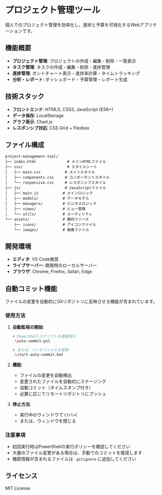 # プロジェクト管理ツール

個人でのプロジェクト管理を効率化し、進捗と予算を可視化するWebアプリケーションです。

## 機能概要

- **プロジェクト管理**: プロジェクトの作成・編集・削除・一覧表示
- **タスク管理**: タスクの作成・編集・削除・進捗管理
- **進捗管理**: ガントチャート表示・進捗率計算・タイムトラッキング
- **分析・レポート**: ダッシュボード・予算管理・レポート生成

## 技術スタック

- **フロントエンド**: HTML5, CSS3, JavaScript (ES6+)
- **データ保存**: LocalStorage
- **グラフ表示**: Chart.js
- **レスポンシブ対応**: CSS Grid + Flexbox

## ファイル構成

```
project-management-tool/
├── index.html              # メインHTMLファイル
├── css/                    # スタイルシート
│   ├── main.css           # メインスタイル
│   ├── components.css     # コンポーネントスタイル
│   └── responsive.css     # レスポンシブスタイル
├── js/                    # JavaScriptファイル
│   ├── main.js           # メインロジック
│   ├── models/           # データモデル
│   ├── managers/         # ビジネスロジック
│   ├── views/            # ビュー管理
│   └── utils/            # ユーティリティ
└── assets/               # 静的リソース
    ├── icons/            # アイコンファイル
    └── images/           # 画像ファイル
```

## 開発環境

- **エディタ**: VS Code推奨
- **ライブサーバー**: 開発時のローカルサーバー
- **ブラウザ**: Chrome, Firefox, Safari, Edge

## 自動コミット機能

ファイルの変更を自動的にGitリポジトリに反映させる機能が含まれています。

### 使用方法

1. **自動監視の開始**:
   ```bash
   # PowerShellスクリプトを直接実行
   .\auto-commit.ps1
   
   # または、バッチファイルを使用
   .\start-auto-commit.bat
   ```

2. **機能**:
   - ファイルの変更を自動検出
   - 変更されたファイルを自動的にステージング
   - 自動コミット（タイムスタンプ付き）
   - 必要に応じてリモートリポジトリにプッシュ

3. **停止方法**:
   - 実行中のウィンドウで `Ctrl+C`
   - または、ウィンドウを閉じる

### 注意事項

- 初回実行時はPowerShellの実行ポリシーを確認してください
- 大量のファイル変更がある場合は、手動でのコミットを推奨します
- 機密情報が含まれるファイルは `.gitignore` に追加してください

## ライセンス

MIT License
